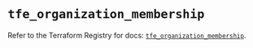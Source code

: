 # `tfe_organization_membership`

Refer to the Terraform Registry for docs: [`tfe_organization_membership`](https://registry.terraform.io/providers/hashicorp/tfe/0.66.0/docs/resources/organization_membership).

